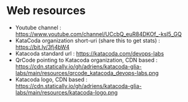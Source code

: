 # Web resources

- Youtube channel : https://www.youtube.com/channel/UCcbQ_euR84DKOf_-ksI5_GQ
- KataCoda organization short-uri (share this to get stats) : https://bit.ly/3fj4bW4
- Katacoda standard url : https://katacoda.com/devops-labs
- QrCode pointing to Katacoda organization, CDN based : https://cdn.statically.io/gh/adriens/katacoda-glia-labs/main/resources/qrcode_katacoda_devops-labs.png
- Katacoda logo, CDN based : https://cdn.statically.io/gh/adriens/katacoda-glia-labs/main/resources/katacoda-logo.png


